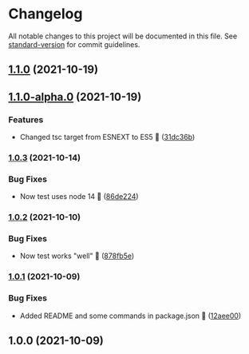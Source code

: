 # Changelog

All notable changes to this project will be documented in this file. See [standard-version](https://github.com/conventional-changelog/standard-version) for commit guidelines.

## [1.1.0](https://github.com/JebBarbas/jeact-hooks/compare/v1.1.0-alpha.0...v1.1.0) (2021-10-19)

## [1.1.0-alpha.0](https://github.com/JebBarbas/jeact-hooks/compare/v1.0.3...v1.1.0-alpha.0) (2021-10-19)


### Features

* Changed tsc target from ESNEXT to ES5 🧪 ([31dc36b](https://github.com/JebBarbas/jeact-hooks/commit/31dc36bc6535ff89183ebda3fbfe34ac22af95cf))

### [1.0.3](https://github.com/JebBarbas/jeact-hooks/compare/v1.0.2...v1.0.3) (2021-10-14)


### Bug Fixes

* Now test uses node 14 🔨 ([86de224](https://github.com/JebBarbas/jeact-hooks/commit/86de224d650bbf5dfc07cb2e196561c17974f0dc))

### [1.0.2](https://github.com/JebBarbas/jeact-hooks/compare/v1.0.1...v1.0.2) (2021-10-10)


### Bug Fixes

* Now test works "well" 🔨 ([878fb5e](https://github.com/JebBarbas/jeact-hooks/commit/878fb5e0e2cec5bb729e273e2c76669ebf91c02a))

### [1.0.1](https://github.com/JebBarbas/jeact-hooks/compare/v1.0.0...v1.0.1) (2021-10-09)


### Bug Fixes

* Added README and some commands in package.json 🔨 ([12aee00](https://github.com/JebBarbas/jeact-hooks/commit/12aee005377ea23d76f69cde296cc2224d59403c))

## 1.0.0 (2021-10-09)
